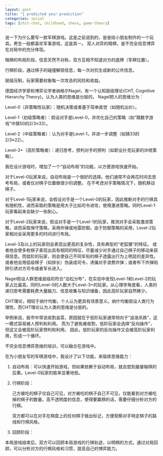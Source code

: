 ```yaml
---
layout: post
title: "I predicted your prediction"
categories: social
tags: [chit-chat, childhood, chess, game-theory]
---
```


说一下为什么要写一款军棋游戏。这是之前说到的，爸爸给小朋友制作的一个玩具。男生一般都喜欢军事游戏，这是其一。
双人对弈的暗棋，是不完全信息博弈在对局中的充分体现。

暗棋的布局阶段，信息天然不对称，双方互相不知道对方的底牌（军棋位置）。

行棋阶段，通过棋子的碰撞解锁信息，每一次对抗生成新的公共信息。

层级压制，玩家需要权衡每一次攻击的风险和收益。

德国经济学家和博弈论学者纳格尔Nagel，有一个认知层级理论(CHT, Cognitive Hierarchy Theory)，认为人类的思维是分层的。
Nagel把人的思维分为：

Level-0（非策略性玩家）：随机决策或者基于简单直觉（如随机出价）。

Level-1（初级策略者）：假设对手是Level-0，并优化自己的策略（如“猜数字游戏”中猜50的2/3≈33）。

Level-2（中级策略者）：认为对手是Level-1，并进一步调整（如猜33的2/3≈22）。

Level-3+（高阶策略者）：递归思考，预判对手的预判（如职业扑克玩家的诈唬策略）。

我在设计游戏时，增加了一个“自动布局”的功能，以方便游戏快速开始。

对于Level-0玩家来说，自动布局是一个很好的选择。他们通常不会再花时间去思考布局，或者仅对棋子位置做很少的调整。
在不考虑对手策略情况下，随机移动棋子。

对于Level-1玩家来说，会假设对手是一个Level-0的玩家，因此推断对手的行棋具有随机性，进而采取的策略是用大子比如司令进攻，使用激进策略。同时Level-1玩家看起来会缺少一些耐心。

对于Level-2玩家来说，假设对手是一个Level-1的玩家，推测对手会采取激进策略，进而采取保守策略，采用炸弹或地雷防御。由于防御策略的采用，Level-2玩家相对会采用更多的时间进行布局。

Level-3及以上的玩家则会表现出更高的复杂性，具有典型的“老狐狸”的特征。
或者他会使多枚棋子表现出具有相同的特征，尽量减少对手通过自己棋子的移动来获得信息。而低阶的玩家，则会使自己不同军衔的棋子透露出行为上明显的差异性。
或者他会用低级棋子（如排长）伪装成司令，诱骗对手浪费炸弹；或者布下炸弹陷阱引诱对方司令或者军长进入。

Nagel假设人群思维层级的符合“泊松分布”，在实验中发现Level-1和Level-2的玩家占比最高，同时Level-0的人数大于Level-3+的玩家。从心理学角度看，人类的递归思考需要耗费大量脑力、信息收集与知识储备，因此高阶玩家自然稀少。

CHT理论，相较于纳什均衡，个人认为更具有场景意义。纳什均衡假设人类行为理性，而CHT理论认为人类的思维是分层的。

举例来说，股市中常说收割韭菜，原因就在于低阶玩家通常倾向于“追涨杀跌”，这一模式容易被人预判和利用。
而为了避免被收割，低阶玩家会选择“反向操作”，但这又会被高阶玩家预判和利用。
因此，低阶玩家的反向操作又会被高阶玩家利用，形成一个循环。

不完全信息博弈思维的培训，可以融合在游戏中。

在为小朋友写的军棋游戏中，我设计了以下功能，来锻炼思维能力：

1. 自动布局：可以快速开始游戏，但如果依赖于自动布局，就会尝到屡屡输棋的后果。Level-0玩家的胜率显著地低。
2. 行棋阶段：

    己方被吃的棋子仅自己可见，对方被吃的棋子自己不可见，仅能看到对方被吃掉的棋子的数量。高不透明度的信息，使得要赢棋的话，需要仔细分析对方的行棋。

    双方都可以在对手在棋盘上的任何棋子做出标记，方便观察对手特定棋子的路线和行棋风格。

3. 回顾阶段：

本局游戏结束后，双方可以回顾本局游戏的行棋轨迹，以明棋的方式。通过对局回顾，可以分析对方的行棋风格和习惯，提高自己的博弈能力。
